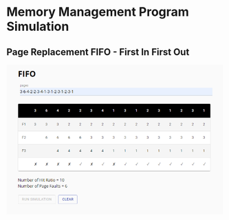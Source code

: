 # Memory Management Program Simulation  
## Page Replacement FIFO - First In First Out
  
<img src="./fifo.png">  
  

